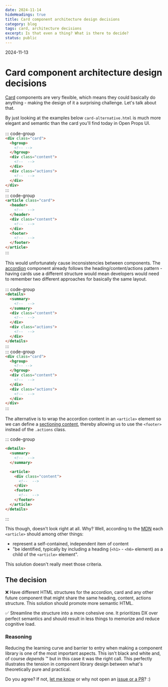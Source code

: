 ```yaml
---
date: 2024-11-14
hideHeadings: true
title: Card component architecture design decisions
category: blog
tags: card, architecture decisions
excerpt: Is that even a thing? What is there to decide?
status: public
---
```


<style>
	.grid {
		display: grid;
		gap: 0 var(--size-3, 1rem);
		grid-template-columns: repeat(auto-fit, minmax(30ch, 1fr));
		margin: var(--size-3, 1rem) 0;
		& > * {
			margin: 0 !important;
		}
	}

	div[class*="language-"] {
		margin: 16px 0 !important;
	}

</style>

<hgroup>
	<p>2024-11-13</p>
	<h1>Card component architecture design decisions</h1>
	<p><a href="/components/card">Card</a> components are very flexible, which means they could basically do anything - making the design of it a surprising challenge. Let's talk about that.</p>
</hgroup>

By just looking at the examples below `card-alternative.html` is much more elegant and semantic than the card you'll find today in Open Props UI.

<div class="grid">

::: code-group

```html [card.html]
<div class="card">
  <hgroup>
    <!-- -->
  </hgroup>
  <div class="content">
    <!--  -->
  </div>
  <div class="actions">
    <!--  -->
  </div>
</div>
```

:::

::: code-group

```html [card-alternative.html]
<article class="card">
  <header>
    <!--  -->
  </header>
  <div class="content">
    <!--  -->
  </div>
  <footer>
    <!--  -->
  </footer>
</article>
```

:::

</div>

This would unfortunately cause inconsistencies between components. The [accordion](/components/accordion#actions) component already follows the heading/content/actions pattern - having cards use a different structure would mean developers would need to remember two different approaches for basically the same layout.

<div class="grid">

::: code-group

```html {5-10} [accordion.html]
<details>
  <summary>
    <!--  -->
  </summary>
  <div class="content">
    <!--  -->
  </div>
  <div class="actions">
    <!--  -->
  </div>
</details>
```

:::

::: code-group

```html {5-10} [card.html]
<div class="card">
  <hgroup>
    <!-- -->
  </hgroup>
  <div class="content">
    <!--  -->
  </div>
  <div class="actions">
    <!--  -->
  </div>
</div>
```

:::

</div>

The alternative is to wrap the accordion content in an `<article>` element so we can define a [sectioning content](https://developer.mozilla.org/en-US/docs/Web/HTML/Content_categories#sectioning_content), thereby allowing us to use the `<footer>` instead of the `.actions` class.

::: code-group

```html {6,13} [accordion.html]
<details>
  <summary>
    <!--  -->
  </summary>

  <article>
    <div class="content">
      <!--  -->
    </div>
    <footer>
      <!--  -->
    </footer>
  </article>
</details>
```

:::

This though, doesn't look right at all. Why? Well, according to the [MDN](https://developer.mozilla.org/en-US/docs/Web/HTML/Element/article) each `<article>` should among other things:

- represent a self-contained, independent item of content
- "be identified, typically by including a heading (`<h1>` - `<h6>` element) as a child of the `<article>` element".

This solution doesn't really meet those criteria.

## The decision

:x: Have different HTML structures for the accordion, card and any other future component that might share the same heading, content, actions structure. This solution should promote more semantic HTML.

:white_check_mark: Streamline the structure into a more cohesive one. It prioritizes DX over perfect semantics and should result in less things to memorize and reduce cognitive load.

### Reasoning

Reducing the learning curve and barrier to entry when making a component library is one of the most important aspects. This isn't black and white and, of course _depends_ :tm: but in this case it was the right call. This perfectly illustrates the tension in component library design between what's theoretically pure and practical.

Do you agree? If not, [let me know](https://github.com/felix-bohlin/ui/discussions) or why not open an [issue or a PR](https://github.com/felix-bohlin/ui)? :)
